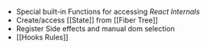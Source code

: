 - Special built-in Functions for accessing _React Internals_
- Create/access [[State]] from [[Fiber Tree]]
- Register Side effects and manual dom selection
- [[Hooks Rules]]
